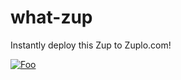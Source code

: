 # what-zup

Instantly deploy this Zup to Zuplo.com!

[![Foo](http://www.google.com.au/images/nav_logo7.png)](http://localhost:4000/clone?sourceRepoUrl=https://github.com/joshtwist/what-zup.git)

